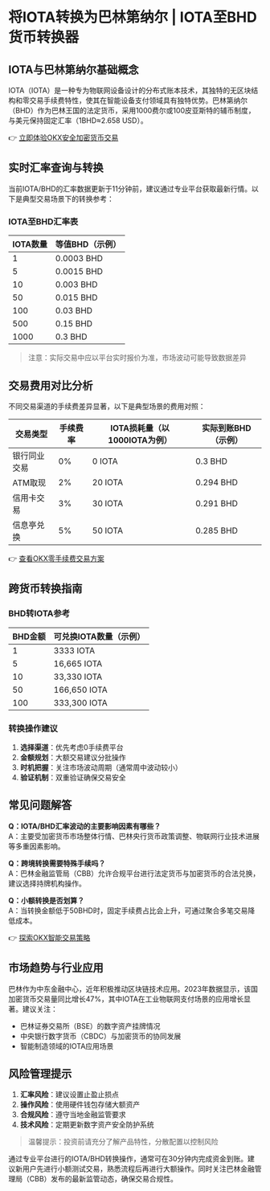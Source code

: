 # 将IOTA转换为巴林第纳尔 | IOTA至BHD货币转换器

## IOTA与巴林第纳尔基础概念
IOTA（IOTA）是一种专为物联网设备设计的分布式账本技术，其独特的无区块结构和零交易手续费特性，使其在智能设备支付领域具有独特优势。巴林第纳尔（BHD）作为巴林王国的法定货币，采用1000费尔或100皮亚斯特的辅币制度，与美元保持固定汇率（1BHD≈2.658 USD）。

👉 [立即体验OKX安全加密货币交易](https://bit.ly/okx_welcome)

## 实时汇率查询与转换
当前IOTA/BHD的汇率数据更新于11分钟前，建议通过专业平台获取最新行情。以下是典型交易场景下的转换参考：

### IOTA至BHD汇率表
| IOTA数量 | 等值BHD（示例） |
|---------|----------------|
| 1       | 0.0003 BHD      |
| 5       | 0.0015 BHD      |
| 10      | 0.003 BHD       |
| 50      | 0.015 BHD       |
| 100     | 0.03 BHD        |
| 500     | 0.15 BHD        |
| 1000    | 0.3 BHD         |

> 注意：实际交易中应以平台实时报价为准，市场波动可能导致数据差异

## 交易费用对比分析
不同交易渠道的手续费差异显著，以下是典型场景的费用对照：

| 交易类型       | 手续费率 | IOTA损耗量（以1000IOTA为例） | 实际到账BHD（示例） |
|---------------|---------|-----------------------------|-------------------|
| 银行同业交易   | 0%      | 0 IOTA                      | 0.3 BHD           |
| ATM取现       | 2%      | 20 IOTA                     | 0.294 BHD         |
| 信用卡交易     | 3%      | 30 IOTA                     | 0.291 BHD         |
| 信息亭兑换     | 5%      | 50 IOTA                     | 0.285 BHD         |

👉 [查看OKX零手续费交易方案](https://bit.ly/okx_welcome)

## 跨货币转换指南
### BHD转IOTA参考
| BHD金额 | 可兑换IOTA数量（示例） |
|---------|-----------------------|
| 1       | 3333 IOTA             |
| 5       | 16,665 IOTA           |
| 10      | 33,330 IOTA           |
| 50      | 166,650 IOTA          |
| 100     | 333,300 IOTA          |

### 转换操作建议
1. **选择渠道**：优先考虑0手续费平台
2. **金额规划**：大额交易建议分批操作
3. **时机把握**：关注市场波动周期（通常周中波动较小）
4. **验证机制**：双重验证确保交易安全

## 常见问题解答
**Q：IOTA/BHD汇率波动的主要影响因素有哪些？**  
A：主要受加密货币市场整体行情、巴林央行货币政策调整、物联网行业技术进展等多重因素影响。

**Q：跨境转换需要特殊手续吗？**  
A：巴林金融监管局（CBB）允许合规平台进行法定货币与加密货币的合法兑换，建议选择持牌机构操作。

**Q：小额转换是否划算？**  
A：当转换金额低于50BHD时，固定手续费占比会上升，可通过聚合多笔交易降低成本。

👉 [探索OKX智能交易策略](https://bit.ly/okx_welcome)

## 市场趋势与行业应用
巴林作为中东金融中心，近年积极推动区块链技术应用。2023年数据显示，该国加密货币交易量同比增长47%，其中IOTA在工业物联网支付场景的应用增长显著。建议关注：
- 巴林证券交易所（BSE）的数字资产挂牌情况
- 中央银行数字货币（CBDC）与加密货币的协同发展
- 智能制造领域的IOTA应用场景

## 风险管理提示
1. **汇率风险**：建议设置止盈止损点
2. **操作风险**：使用硬件钱包存储大额资产
3. **合规风险**：遵守当地金融监管要求
4. **技术风险**：定期更新数字资产安全防护系统

> 温馨提示：投资前请充分了解产品特性，分散配置以控制风险

通过专业平台进行的IOTA/BHD转换操作，通常可在30分钟内完成资金到账。建议新用户先进行小额测试交易，熟悉流程后再进行大额操作。同时关注巴林金融管理局（CBB）发布的最新监管动态，确保交易合规性。